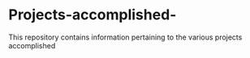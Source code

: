 # Projects-accomplished-
This repository contains information pertaining to the various projects accomplished 
